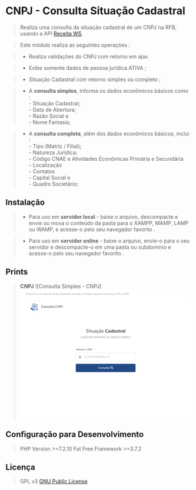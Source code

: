 # CNPJ - Consulta Situação Cadastral
>  Realiza uma consulta da situação cadastral de um CNPJ na RFB, usando a API [Receita WS]( https://receitaws.com.br/api ).

> Este módulo realiza as seguintes operações :

> * Realiza validações do CNPJ com retorno em ajax 

> * Exibe somente dados de pessoa jurídica ATIVA ;

> * Situação Cadastral com retorno simples ou completo ;

> * A **consulta simples**, informa os dados econômicos básicos como : <br> - Situação Cadastral;<br>- Data de Abertura; <br>- Razão Social e <br>- Nome Fantasia;

> * A **consulta completa**, além dos dados econômicos básicos, inclui : <br> - Tipo (Matriz / Filial);<br>- Natureza Jurídica; <br>- Código CNAE e Atividades Econômicas Primária e Secundária <br>- Localização<br>- Contatos<br>- Capital Social e<br>- Quadro Societário;

## Instalação

> * Para uso em **servidor local** - baixe o arquivo, descompacte e envie ou mova o conteúdo da pasta para o XAMPP, MAMP, LAMP ou WAMP, e acesse-o pelo seu navegador favorito .

> * Para uso em **servidor online** - baixe o arquivo, envie-o para o seu servidor e descompacte-o em uma pasta ou subdomínio e acesse-o pelo seu navegador favorito .

## Prints

> **CNPJ**
![Consulta Simples - CNPJ]![alt text](https://raw.githubusercontent.com/CSR4mos/cnpj-consulta-situacao-cadastral/master/src/prints/01-print_consulta.png)

## Configuração para Desenvolvimento

> PHP Version >=7.2.10
> Fat Free Framework >=3.7.2

## Licença

> GPL v3 [ GNU Public License ](http://www.gnu.org/licenses/gpl-3.0.html)
